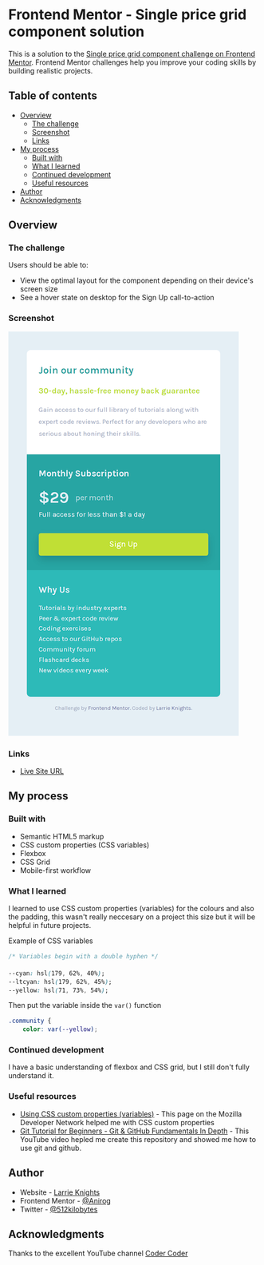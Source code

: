 # Frontend Mentor - Single price grid component solution

This is a solution to the [Single price grid component challenge on Frontend Mentor](https://www.frontendmentor.io/challenges/single-price-grid-component-5ce41129d0ff452fec5abbbc). Frontend Mentor challenges help you improve your coding skills by building realistic projects. 

## Table of contents

- [Overview](#overview)
  - [The challenge](#the-challenge)
  - [Screenshot](#screenshot)
  - [Links](#links)
- [My process](#my-process)
  - [Built with](#built-with)
  - [What I learned](#what-i-learned)
  - [Continued development](#continued-development)
  - [Useful resources](#useful-resources)
- [Author](#author)
- [Acknowledgments](#acknowledgments)

## Overview

### The challenge

Users should be able to:

- View the optimal layout for the component depending on their device's screen size
- See a hover state on desktop for the Sign Up call-to-action

### Screenshot

![](./screenshot.png)


### Links

- [Live Site URL](https://anirog.github.io/fem-single-price-grid-component/)

## My process

### Built with

- Semantic HTML5 markup
- CSS custom properties (CSS variables)
- Flexbox
- CSS Grid
- Mobile-first workflow

### What I learned

I learned to use CSS custom properties (variables) for the colours and also the padding, this wasn't really neccesary on a project this size but it will be helpful in future projects. 

Example of CSS variables

```css
/* Variables begin with a double hyphen */

--cyan: hsl(179, 62%, 40%);
--ltcyan: hsl(179, 62%, 45%);
--yellow: hsl(71, 73%, 54%);
```

Then put the variable inside the `var()` function

```css
.community {
    color: var(--yellow);
```

### Continued development

I have a basic understanding of flexbox and CSS grid, but I still don't fully understand it.

### Useful resources

- [Using CSS custom properties (variables)](https://developer.mozilla.org/en-US/docs/Web/CSS/Using_CSS_custom_properties) - This page on the Mozilla Developer Network helped me with CSS custom properties
- [Git Tutorial for Beginners - Git & GitHub Fundamentals In Depth](https://youtu.be/DVRQoVRzMIY) - This YouTube video hepled me create this repository and showed me how to use git and github.

## Author

- Website - [Larrie Knights](https://larrieknights.com)
- Frontend Mentor - [@Anirog](https://www.frontendmentor.io/profile/Anirog)
- Twitter - [@512kilobytes](https://twitter.com/512kilobytes)

## Acknowledgments

Thanks to the excellent YouTube channel [Coder Coder](https://www.youtube.com/c/TheCoderCoder)
